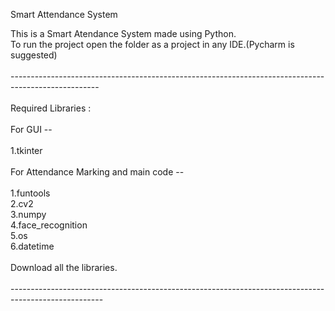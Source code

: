 Smart Attendance System<br />

This is a Smart Atendance System made using Python.<br />
To run the project open the folder as a project in any IDE.(Pycharm is suggested)<br />
<br />
----------------------------------------------------------------------------------------------------<br />
<br />
Required Libraries :<br />
<br />
For GUI --<br />
<br />
1.tkinter<br />
<br />
For Attendance Marking and main code --<br />
<br />
1.funtools<br />
2.cv2<br />
3.numpy<br />
4.face_recognition<br />
5.os<br />
6.datetime<br />
<br />
Download all the libraries.<br />
<br />
-----------------------------------------------------------------------------------------------------<br />

